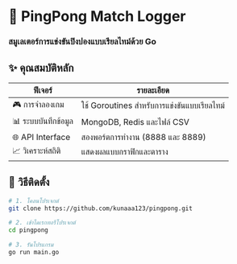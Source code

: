 # 🏓 PingPong Match Logger
### สมูเลเตอร์การแข่งขันปิงปองแบบเรียลไทม์ด้วย Go

## ✨ คุณสมบัติหลัก
| ฟีเจอร์ | รายละเอียด |
|---------|------------|
| 🎮 การจำลองเกม | ใช้ Goroutines สำหรับการแข่งขันแบบเรียลไทม์ |
| 📊 ระบบบันทึกข้อมูล | MongoDB, Redis และไฟล์ CSV |
| 🌐 API Interface | สองพอร์ตการทำงาน (8888 และ 8889) |
| 📈 วิเคราะห์สถิติ | แสดงผลแบบกราฟิกและตาราง |

## 🚀 วิธีติดตั้ง
```bash
# 1. โคลนโปรเจกต์
git clone https://github.com/kunaaa123/pingpong.git

# 2. เข้าไดเรกทอรีโปรเจกต์
cd pingpong

# 3. รันโปรแกรม
go run main.go